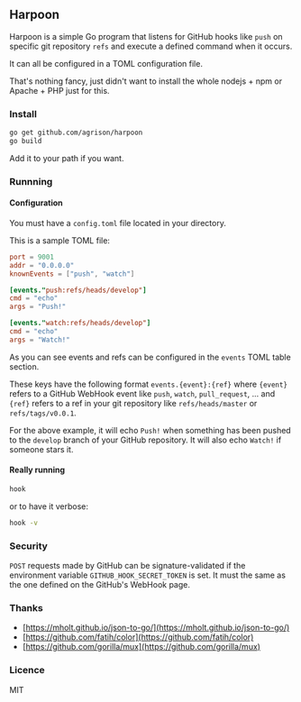 ## Harpoon

Harpoon is a simple Go program that listens for GitHub hooks like `push` on specific git repository `refs` and execute
a defined command when it occurs.

It can all be configured in a TOML configuration file.

That's nothing fancy, just didn't want to install the whole nodejs + npm or Apache + PHP just for this.

### Install

```sh
go get github.com/agrison/harpoon
go build
```

Add it to your path if you want.

### Runnning

#### Configuration

You must have a `config.toml` file located in your directory.

This is a sample TOML file:

```toml
port = 9001
addr = "0.0.0.0"
knownEvents = ["push", "watch"]

[events."push:refs/heads/develop"]
cmd = "echo"
args = "Push!"

[events."watch:refs/heads/develop"]
cmd = "echo"
args = "Watch!"
```

As you can see events and refs can be configured in the `events` TOML table section.

These keys have the following format `events.{event}:{ref}` where `{event}` refers to a GitHub WebHook event
like `push`, `watch`, `pull_request`, ... and `{ref}` refers to a ref in your git repository like `refs/heads/master` or `refs/tags/v0.0.1`.

For the above example, it will echo `Push!` when something has been pushed to the `develop` branch of your GitHub repository. 
It will also echo `Watch!` if someone stars it.

#### Really running

```sh
hook
```

or to have it verbose:
```sh
hook -v
```

### Security

`POST` requests made by GitHub can be signature-validated if the environment variable `GITHUB_HOOK_SECRET_TOKEN` is set.
It must the same as the one defined on the GitHub's WebHook page.

### Thanks

- [https://mholt.github.io/json-to-go/](https://mholt.github.io/json-to-go/)
- [https://github.com/fatih/color](https://github.com/fatih/color)
- [https://github.com/gorilla/mux](https://github.com/gorilla/mux)

### Licence
MIT
